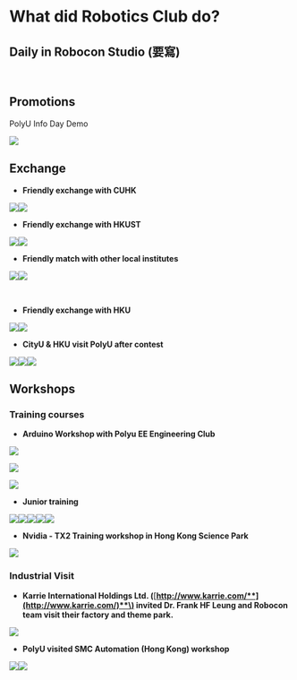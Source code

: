 # What did Robotics Club do?

## Daily in Robocon Studio \(要寫\) <a id="daily-in-robocon-studio-yao-xie"></a>

​

## Promotions <a id="promotions"></a>

PolyU Info Day Demo

![](https://i.imgur.com/eM0wqgS.jpg)

## Exchange <a id="exchange"></a>

* **Friendly exchange with CUHK**

![](https://images2.imgbox.com/a4/31/cUv0BL1u_o.jpg)![](https://images2.imgbox.com/33/f1/pMUMYo21_o.jpg)

* **Friendly exchange with HKUST**

![](https://images2.imgbox.com/41/fb/bA4aM2Yf_o.jpg)![](https://images2.imgbox.com/71/e9/MAEyrF9B_o.jpg)

* **Friendly match with other local institutes**

![](https://images2.imgbox.com/f0/34/6D0IGSdw_o.jpg)![](https://images2.imgbox.com/dc/f7/VstWn3iX_o.jpg)

​

* **Friendly exchange with HKU**

![](https://i.imgur.com/WWAZImO.jpg)![](https://i.imgur.com/LLYKpJM.jpg)

* **CityU & HKU visit PolyU after contest**

![](https://images2.imgbox.com/de/75/YEi0aQnw_o.jpg)![](https://images2.imgbox.com/59/dc/COMmA09n_o.jpg)![](https://images2.imgbox.com/71/a7/xr3HRwms_o.jpg)

## Workshops <a id="workshops"></a>

### Training courses <a id="training-courses"></a>

* **Arduino Workshop with Polyu EE Engineering Club**

![](https://i.imgur.com/oTCUzpU.jpg)

![](https://i.imgur.com/9gyrpOj.jpg)

![](https://i.imgur.com/nh0bUjB.jpg)

* **Junior training**

![](https://i.imgur.com/2liadtE.jpg)![](https://i.imgur.com/mu6LnZz.jpg)![](https://i.imgur.com/eboKG5O.jpg)![](https://i.imgur.com/H7u3JZS.jpg)![](https://i.imgur.com/hSd4IF1.jpg)

* **Nvidia - TX2 Training workshop in Hong Kong Science Park**

![](https://i.imgur.com/MUR906S.jpg)

### Industrial Visit <a id="industrial-visit"></a>

* **Karrie International Holdings Ltd. \(**[**http://www.karrie.com/**](http://www.karrie.com/)**\) invited Dr. Frank HF Leung and Robocon team visit their factory and theme park.**

![](https://i.imgur.com/2sJ08eB.jpg)

* **PolyU visited SMC Automation \(Hong Kong\) workshop**

![](https://images2.imgbox.com/c6/fc/pVnU3Zt3_o.jpg)![](https://images2.imgbox.com/5b/ec/TzPdMQAi_o.jpg)

